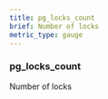 ```yaml
---
title: pg_locks_count
brief: Number of locks
metric_type: gauge
---
```

### pg_locks_count

Number of locks
